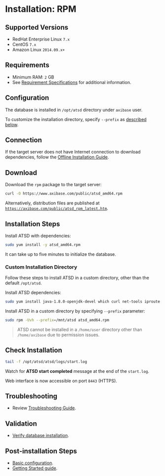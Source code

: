 # Installation: RPM

## Supported Versions

* RedHat Enterprise Linux `7.x`
* CentOS `7.x`
* Amazon Linux `2014.09.x+`

## Requirements

* Minimum RAM: `2` GB
* See [Requirement Specifications](./requirements.md) for additional information.

## Configuration

The database is installed in `/opt/atsd` directory under `axibase` user.

To customize the installation directory, specify `--prefix` as [described below](#custom-installation-directory).

## Connection

If the target server does not have Internet connection to download
dependencies, follow the [Offline Installation Guide](redhat-centos-offline.md).

## Download

Download the `rpm` package to the target server:

```bash
curl -O https://www.axibase.com/public/atsd_amd64.rpm
```

Alternatively, distribution files are published at [`https://axibase.com/public/atsd_rpm_latest.htm`](https://axibase.com/public/atsd_rpm_latest.htm).

## Installation Steps

Install ATSD with dependencies:

```sh
sudo yum install -y atsd_amd64.rpm
```

It can take up to five minutes to initialize the database.

### Custom Installation Directory

Follow these steps to install ATSD in a custom directory, other than the default `/opt/atsd`.

Install ATSD dependencies:

```sh
sudo yum install java-1.8.0-openjdk-devel which curl net-tools iproute
```

Install ATSD in a custom directory by specifying `--prefix` parameter:

```sh
sudo rpm -Uvh --prefix=/mnt/atsd atsd_amd64.rpm
```

> ATSD cannot be installed in a `/home/user` directory other than `/home/axibase` due to permission issues.

## Check Installation

```sh
tail -f /opt/atsd/atsd/logs/start.log
```

Watch for **ATSD start completed** message at the end of the `start.log`.

Web interface is now accessible on port `8443` (HTTPS).

## Troubleshooting

* Review [Troubleshooting Guide](troubleshooting.md).

## Validation

* [Verify database installation](verifying-installation.md).

## Post-installation Steps

* [Basic configuration](post-installation.md).
* [Getting Started guide](../tutorials/getting-started.md).
